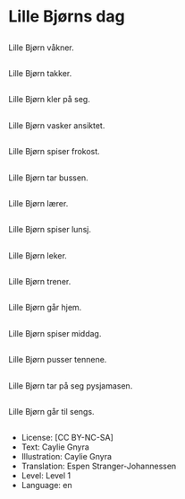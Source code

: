 # Lille Bjørns dag

##
Lille Bjørn våkner.

##
Lille Bjørn takker.

##
Lille Bjørn kler på seg.

##
Lille Bjørn vasker ansiktet.

##
Lille Bjørn spiser frokost.

##
Lille Bjørn tar bussen.

##
Lille Bjørn lærer.

##
Lille Bjørn spiser lunsj.

##
Lille Bjørn leker.

##
Lille Bjørn trener.

##
Lille Bjørn går hjem.

##
Lille Bjørn spiser middag.

##
Lille Bjørn pusser tennene.

##
Lille Bjørn tar på seg pysjamasen.

##
Lille Bjørn går til sengs.

##
* License: [CC BY-NC-SA]
* Text: Caylie Gnyra
* Illustration: Caylie Gnyra
* Translation: Espen Stranger-Johannessen
* Level: Level 1
* Language: en
